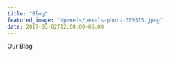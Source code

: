 ```yaml
---
title: "Blog"
featured_image: "/pexels/pexels-photo-209315.jpeg"
date: 2017-03-02T12:00:00-05:00
---
```

Our Blog

